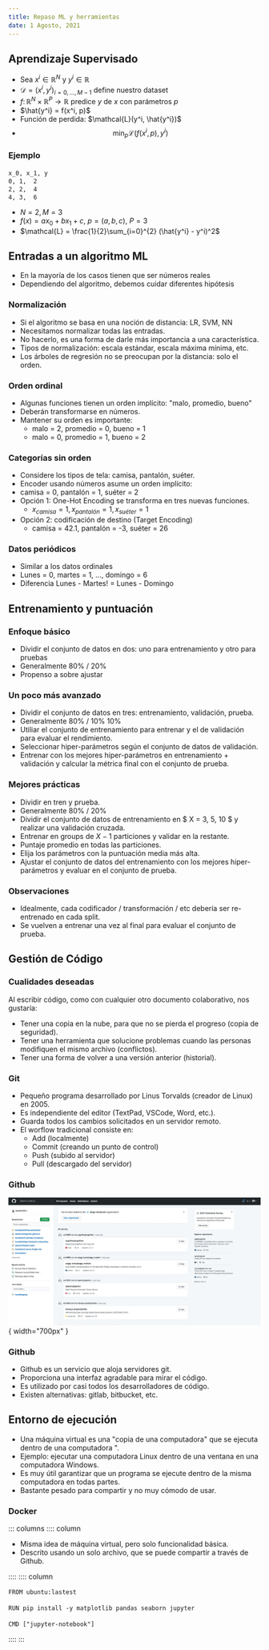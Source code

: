 ```yaml
---
title: Repaso ML y herramientas
date: 1 Agosto, 2021	
---
```


## Aprendizaje Supervisado 

* Sea $x^i \in \mathbb{R}^N$ y $y^i \in \mathbb{R}$
* $\mathcal{D} = (x^i, y^i)_{i=0, \dots, M-1}$ define nuestro dataset
* $f\colon \mathbb{R}^N \times \mathbb{R}^P \to \mathbb{R}$ predice $y$ de $x$ con parámetros $p$
* $\hat{y^i} = f(x^i, p)$
* Función de perdida: $\mathcal{L}(y^i, \hat{y^i})$
* $$
\min_{p} \mathcal{L}(f(x^i, p), y^i)
$$

### Ejemplo 

```table
x_0, x_1, y
0, 1,  2
2, 2,  4
4, 3,  6
```
* $N = 2, M=3$
* $f(x) = ax_0 + bx_1 + c$, $p = (a, b, c)$, $P = 3$
* $\mathcal{L} = \frac{1}{2}\sum_{i=0}^{2} (\hat{y^i} - y^i)^2$

## Entradas a un algoritmo ML

* En la mayoría de los casos tienen que ser números reales
* Dependiendo del algoritmo, debemos cuidar diferentes hipótesis

### Normalización

* Si el algoritmo se basa en una noción de distancia: LR, SVM, NN
* Necesitamos normalizar todas las entradas.
* No hacerlo, es una forma de darle más importancia a una característica.
* Tipos de normalización: escala estándar, escala máxima mínima, etc.
* Los árboles de regresión no se preocupan por la distancia: solo el orden.

### Orden ordinal

* Algunas funciones tienen un orden implícito: "malo, promedio, bueno"
* Deberán transformarse en números.
* Mantener su orden es importante:
    * malo = 2, promedio = 0, bueno = 1
    * malo = 0, promedio = 1, bueno = 2

### Categorías sin orden

* Considere los tipos de tela: camisa, pantalón, suéter.
* Encoder usando números asume un orden implícito:
* camisa = 0, pantalón = 1, suéter = 2
* Opción 1: One-Hot Encoding se transforma en tres nuevas funciones.
    * $x_{camisa} = 1, x_{pantalón} = 1, x_{suéter} = 1$
* Opción 2: codificación de destino (Target Encoding)
    * camisa = 42.1, pantalón = -3, suéter = 26

### Datos periódicos

* Similar a los datos ordinales
* Lunes = 0, martes = 1, ..., domingo = 6
* Diferencia Lunes - Martes! = Lunes - Domingo

## Entrenamiento y puntuación

### Enfoque básico

* Dividir el conjunto de datos en dos: uno para entrenamiento y otro para pruebas
* Generalmente 80% / 20%
* Propenso a sobre ajustar

### Un poco más avanzado

* Dividir el conjunto de datos en tres: entrenamiento, validación, prueba.
* Generalmente 80% / 10% 10%
* Utiliar el conjunto de entrenamiento para entrenar y el de validación para evaluar el rendimiento.
* Seleccionar hiper-parámetros según el conjunto de datos de validación.
* Entrenar con los mejores hiper-parámetros en entrenamiento + validación y calcular la métrica final con el conjunto de prueba.

### Mejores prácticas

* Dividir en tren y prueba.
* Generalmente 80% / 20%
* Dividir el conjunto de datos de entrenamiento en $ X = 3, 5, 10 $ y realizar una validación cruzada.
* Entrenar en groups de $X-1$ particiones y validar en la restante.
* Puntaje promedio en todas las particiones.
* Elija los parámetros con la puntuación media más alta.
* Ajustar el conjunto de datos del entrenamiento con los mejores hiper-parámetros y evaluar en el conjunto de prueba.

### Observaciones

* Idealmente, cada codificador / transformación / etc debería ser re-entrenado en cada split.
* Se vuelven a entrenar una vez al final para evaluar el conjunto de prueba.

## Gestión de Código 


### Cualidades deseadas

Al escribir código, como con cualquier otro documento colaborativo, nos gustaría:

* Tener una copia en la nube, para que no se pierda el progreso (copia de seguridad).
* Tener una herramienta que solucione problemas cuando las personas modifiquen el mismo archivo (conflictos).
* Tener una forma de volver a una versión anterior (historial).

### Git

* Pequeño programa desarrollado por Linus Torvalds (creador de Linux) en 2005.
* Es independiente del editor (TextPad, VSCode, Word, etc.).
* Guarda todos los cambios solicitados en un servidor remoto.
* El worflow tradicional consiste en:
    * Add (localmente)
    * Commit (creando un punto de control)
    * Push (subido al servidor)
    * Pull (descargado del servidor)

### Github

![](img/github.jpg){ width="700px" }

### Github

* Github es un servicio que aloja servidores git.
* Proporciona una interfaz agradable para mirar el código.
* Es utilizado por casi todos los desarrolladores de código.
* Existen alternativas: gitlab, bitbucket, etc.

<!-- ## API -->

<!-- * Una vez que se entrena un modelo de aprendizaje automático, es necesario implementarlo para poder utilizarlo. -->
<!-- * Para implementar modelos de AA, a menudo usamos una interfaz de programación de aplicaciones (API). -->
<!-- * Una API es un programa que expone una URL personalizada: puede aceptar parámetros y devolver una respuesta. -->


<!-- ### Example API -->

<!-- * URL: "https://example.com/sum/" -->
<!-- * Cuando se llama con parámetros específicos devuelve la suma de "a" y "b" -->
<!-- * Podemos enviar parámetros en la URL "sum/?a=10&b=5" -->
<!-- * Obtenemos la respuesta: 15. -->

<!-- ### Tipos de API -->
<!-- * Las API utilizan HTTP / HTTPS. -->
<!-- * Normalmente, enviamos los tipos de mensajes "GET" o "POST". -->
<!-- * Cada mensaje contiene un ENCABEZADO: -->
<!--     * URL está aquí -->
<!--     * Información sobre el remitente (tipo de navegador, etc.) -->
<!--     * Información de autenticación si es necesario. -->
<!-- * Los mensajes pueden contener un CUERPO: -->
<!--     * Para mensajes grandes, el contenido puede estar aquí. -->

<!-- ### Ejemplo HTTP GET -->

<!-- ![](img/http_get.png){ width="700px" } -->

<!-- ### Ejemplo HTTP POST -->

<!-- ![](img/http_post_1.png){ width="700px" } -->

<!-- ### --> 

<!-- ![](img/http_post_2.png){ width="700px" } -->

## Entorno de ejecución

* Una máquina virtual es una "copia de una computadora" que se ejecuta dentro de una computadora ".
* Ejemplo: ejecutar una computadora Linux dentro de una ventana en una computadora Windows.
* Es muy útil garantizar que un programa se ejecute dentro de la misma computadora en todas partes.
* Bastante pesado para compartir y no muy cómodo de usar.

### Docker

::: columns
:::: column

* Misma idea de máquina virtual, pero solo funcionalidad básica.
* Descrito usando un solo archivo, que se puede compartir a través de Github.

::::
:::: column

```Dockerfille
FROM ubuntu:lastest

RUN pip install -y matplotlib pandas seaborn jupyter

CMD ["jupyter-notebook"]
```

::::
:::

